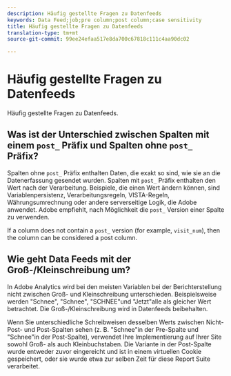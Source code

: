 ```yaml
---
description: Häufig gestellte Fragen zu Datenfeeds
keywords: Data Feed;job;pre column;post column;case sensitivity
title: Häufig gestellte Fragen zu Datenfeeds
translation-type: tm+mt
source-git-commit: 99ee24efaa517e8da700c67818c111c4aa90dc02

---
```



# Häufig gestellte Fragen zu Datenfeeds

Häufig gestellte Fragen zu Datenfeeds.

## Was ist der Unterschied zwischen Spalten mit einem `post_` Präfix und Spalten ohne `post_` Präfix?

Spalten ohne `post_` Präfix enthalten Daten, die exakt so sind, wie sie an die Datenerfassung gesendet wurden. Spalten mit `post_` Präfix enthalten den Wert nach der Verarbeitung. Beispiele, die einen Wert ändern können, sind Variablenpersistenz, Verarbeitungsregeln, VISTA-Regeln, Währungsumrechnung oder andere serverseitige Logik, die Adobe anwendet. Adobe empfiehlt, nach Möglichkeit die `post_` Version einer Spalte zu verwenden.

If a column does not contain a `post_` version (for example, `visit_num`), then the column can be considered a post column.

## Wie geht Data Feeds mit der Groß-/Kleinschreibung um?

In Adobe Analytics wird bei den meisten Variablen bei der Berichterstellung nicht zwischen Groß- und Kleinschreibung unterschieden. Beispielsweise werden "Schnee", "Schnee", "SCHNEE"und "Jetzt"alle als gleicher Wert betrachtet. Die Groß-/Kleinschreibung wird in Datenfeeds beibehalten.

Wenn Sie unterschiedliche Schreibweisen desselben Werts zwischen Nicht-Post- und Post-Spalten sehen (z. B. "Schnee"in der Pre-Spalte und "Schnee"in der Post-Spalte), verwendet Ihre Implementierung auf Ihrer Site sowohl Groß- als auch Kleinbuchstaben. Die Variante in der Post-Spalte wurde entweder zuvor eingereicht und ist in einem virtuellen Cookie gespeichert, oder sie wurde etwa zur selben Zeit für diese Report Suite verarbeitet.